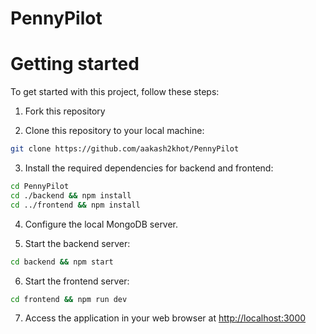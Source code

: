 # PennyPilot
# Getting started
To get started with this project, follow these steps:
1. Fork this repository

2. Clone this repository to your local machine:

   
```bash 
git clone https://github.com/aakash2khot/PennyPilot
```

3. Install the required dependencies for backend and frontend:

```bash
cd PennyPilot
cd ./backend && npm install
cd ../frontend && npm install
```

4. Configure the local MongoDB server.

5. Start the backend server:

```bash
cd backend && npm start
```

6. Start the frontend server:

```bash
cd frontend && npm run dev
```

7. Access the application in your web browser at [http://localhost:3000](http://localhost:3000)
